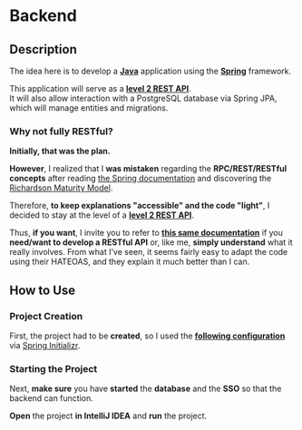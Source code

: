 # Backend

## Description

The idea here is to develop a **[Java](https://en.wikipedia.org/wiki/Java_(programming_language))** application using the **[Spring](https://en.wikipedia.org/wiki/Spring_Framework)** framework.

This application will serve as a **[level 2 REST API](https://en.wikipedia.org/wiki/Richardson_Maturity_Model#Level_2:_HTTP_Verbs)**.  
It will also allow interaction with a PostgreSQL database via Spring JPA, which will manage entities and migrations.

### Why not fully RESTful?

**Initially, that was the plan.**

**However**, I realized that I **was mistaken** regarding the **RPC/REST/RESTful concepts** after reading [the Spring documentation](https://spring.io/guides/tutorials/rest) and discovering the [Richardson Maturity Model](https://en.wikipedia.org/wiki/Richardson_Maturity_Model).

Therefore, **to keep explanations "accessible" and the code "light"**, I decided to stay at the level of a **[level 2 REST API](https://en.wikipedia.org/wiki/Richardson_Maturity_Model#Level_2:_HTTP_Verbs)**.

Thus, **if you want**, I invite you to refer to **[this same documentation](https://spring.io/guides/tutorials/rest)** if you **need/want to develop a RESTful API** or, like me, **simply understand** what it really involves. From what I’ve seen, it seems fairly easy to adapt the code using their HATEOAS, and they explain it much better than I can.

## How to Use

### Project Creation

First, the project had to be **created**, so I used the **[following configuration](https://start.spring.io/#!type=maven-project&language=java&platformVersion=3.5.4&packaging=jar&jvmVersion=24&groupId=com.yourdomain&artifactId=backend&name=backend&description=Backend%20of%20the%20stack.&packageName=com.yourdomain.backend&dependencies=web,devtools,validation,data-jpa,configuration-processor,oauth2-resource-server,postgresql,security)** via [Spring Initializr](https://start.spring.io).

### Starting the Project

Next, **make sure** you have **started** the **database** and the **SSO** so that the backend can function.

**Open** the project **in IntelliJ IDEA** and **run** the project.

